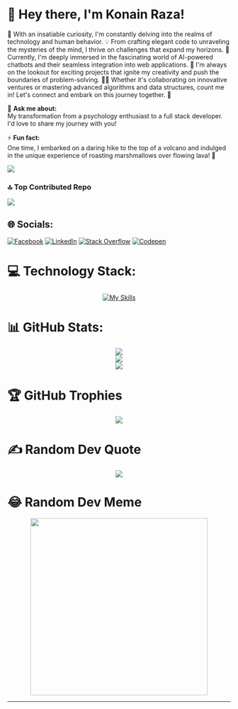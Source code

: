 
# 🚀 Hey there, I'm Konain Raza!
 🌟 With an insatiable curiosity, I'm constantly delving into the realms of technology and human behavior. 💡 From crafting elegant code to unraveling the mysteries of the mind, I thrive on challenges that expand my horizons. 🧠 Currently, I'm deeply immersed in the fascinating world of AI-powered chatbots and their seamless integration into web applications. 💬 I'm always on the lookout for exciting projects that ignite my creativity and push the boundaries of problem-solving. 👯‍♂️ Whether it's collaborating on innovative ventures or mastering advanced algorithms and data structures, count me in! Let's connect and embark on this journey together. 🌱


💬 **Ask me about:**  
My transformation from a psychology enthusiast to a full stack developer. I'd love to share my journey with you!

⚡ **Fun fact:**  
One time, I embarked on a daring hike to the top of a volcano and indulged in the unique experience of roasting marshmallows over flowing lava! 🌋

[![](https://visitcount.itsvg.in/api?id=Konain-Raza&icon=8&color=11)](https://visitcount.itsvg.in)

### 🔝 Top Contributed Repo
![](https://github-contributor-stats.vercel.app/api?username=Konain-Raza&limit=5&theme=dark&combine_all_yearly_contributions=true)

## 🌐 Socials:
[![Facebook](https://img.shields.io/badge/Facebook-%231877F2.svg?logo=Facebook&logoColor=white)](https://facebook.com/konainraza) [![LinkedIn](https://img.shields.io/badge/LinkedIn-%230077B5.svg?logo=linkedin&logoColor=white)](https://linkedin.com/in/konain-raza-) [![Stack Overflow](https://img.shields.io/badge/-Stackoverflow-FE7A16?logo=stack-overflow&logoColor=white)](https://stackoverflow.com/users/konainraza) [![Codepen](https://img.shields.io/badge/Codepen-000000?style=for-the-badge&logo=codepen&logoColor=white)](https://codepen.io/Konain-Raza) 

# 💻 Technology Stack:

<div align="center">

###

[![My Skills](https://skillicons.dev/icons?i=html,css,javascript,dart,c,cpp,py,nodejs,figma,bootstrap,tailwindcss,react,docker,dotnet,flutter,git,github,ai,ps,linux,md,mysql,netlify,vercel,&theme=dark)](https://skillicons.dev)

</div>

  
# 📊 GitHub Stats:

<div align="center">
  
![](https://github-readme-stats.vercel.app/api?username=Konain-Raza&theme=dark&hide_border=false&include_all_commits=true&count_private=true)<br/>
![](https://github-readme-streak-stats.herokuapp.com/?user=Konain-Raza&theme=dark&hide_border=false)<br/>
![](https://github-readme-stats.vercel.app/api/top-langs/?username=Konain-Raza&theme=dark&hide_border=false&include_all_commits=true&count_private=true&layout=compact)

</div>

# 🏆 GitHub Trophies

<div align="center">

![](https://github-profile-trophy.vercel.app/?username=Konain-Raza&theme=radical&no-frame=false&no-bg=false&margin-w=4)

</div>

# ✍️ Random Dev Quote

<div align="center">
  
![](https://quotes-github-readme.vercel.app/api?type=horizontal&theme=radical)

</div>

# 😂 Random Dev Meme

<div align="center">
<img src='https://randommeme-five.vercel.app/' style="height: 400px;"/>
</div>


---


